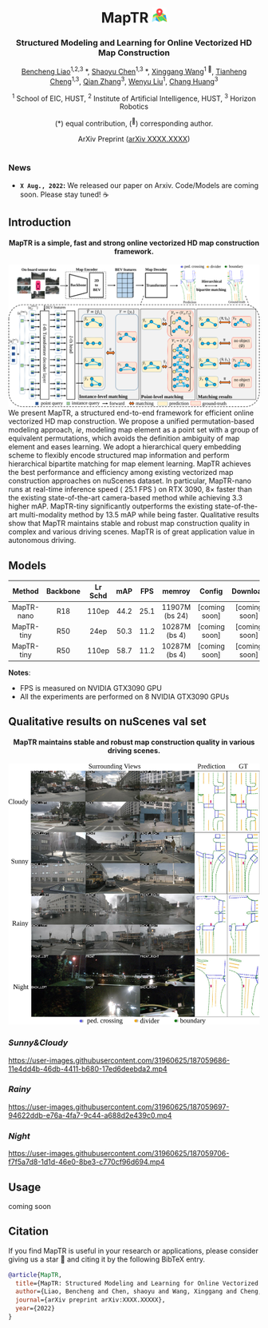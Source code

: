 <div align="center">
<h1>MapTR <img src="assets/map.png" width="30"></h1>
<h3>Structured Modeling and Learning for Online Vectorized HD Map Construction</h3>

[Bencheng Liao](https://github.com/LegendBC)<sup>1,2,3</sup> \*, [Shaoyu Chen](https://scholar.google.com/citations?user=PIeNN2gAAAAJ&hl=en&oi=sra)<sup>1,3</sup> \*, [Xinggang Wang](https://xinggangw.info/)<sup>1 :email:</sup>, [Tianheng Cheng](https://scholar.google.com/citations?user=PH8rJHYAAAAJ&hl=zh-CN)<sup>1,3</sup>, [Qian Zhang](https://scholar.google.com/citations?user=pCY-bikAAAAJ&hl=zh-CN)<sup>3</sup>, [Wenyu Liu](http://eic.hust.edu.cn/professor/liuwenyu/)<sup>1</sup>, [Chang Huang](https://scholar.google.com/citations?user=IyyEKyIAAAAJ&hl=zh-CN)<sup>3</sup>
 
<sup>1</sup> School of EIC, HUST, <sup>2</sup> Institute of Artificial Intelligence, HUST, <sup>3</sup> Horizon Robotics

(\*) equal contribution, (<sup>:email:</sup>) corresponding author.

ArXiv Preprint ([arXiv XXXX.XXXX](https://arxiv.org/abs/XXXX.XXXXX))

</div>

#
### News

* **`X Aug., 2022`:** We released our paper on Arxiv. Code/Models are coming soon. Please stay tuned! ☕️


## Introduction
<div align="center"><h4>MapTR is a simple, fast and strong online vectorized HD map construction framework.</h4></div>

![framework](assets/framework.png "framework")
We present MapTR, a structured  end-to-end framework for efficient online vectorized HD map construction. 
We propose a unified  permutation-based modeling approach,
*ie*, modeling map element as a point set with a group of equivalent permutations, which avoids the definition ambiguity of map element and eases learning.
We adopt a hierarchical query embedding scheme to flexibly encode structured map information and perform hierarchical bipartite matching for map element learning. MapTR achieves the best performance and efficiency among existing vectorized map construction approaches on nuScenes dataset. In particular, MapTR-nano runs at real-time inference speed ( $25.1$ FPS ) on RTX 3090, $8\times$ faster than the existing state-of-the-art camera-based method while achieving $3.3$ higher mAP.
MapTR-tiny significantly outperforms the existing state-of-the-art multi-modality method by $13.5$ mAP while being faster.
Qualitative results show that MapTR maintains stable and robust map construction quality in complex and various driving scenes. MapTR is of great application value in autonomous driving. 

## Models
| Method | Backbone | Lr Schd | mAP| FPS|memroy | Config | Download |
| :---: | :---: | :---: | :---: | :---:|:---:| :---: | :---: |
| MapTR-nano | R18 | 110ep | 44.2 | 25.1| 11907M (bs 24) |[coming soon] |[coming soon] |
| MapTR-tiny | R50 | 24ep | 50.3 | 11.2| 10287M (bs 4) | [coming soon]|[coming soon] |
| MapTR-tiny | R50 | 110ep | 58.7|11.2| 10287M (bs 4)|[coming soon] |[coming soon] |

**Notes**: 

- FPS is measured on NVIDIA GTX3090 GPU
- All the experiments are performed on 8 NVIDIA GTX3090 GPUs

## Qualitative results on nuScenes val set
<div align="center"><h4>MapTR maintains stable and robust map construction quality in various driving scenes.</h4></div>

![visualizations](assets/visualizations.png "visualizations")


### *Sunny&Cloudy*
https://user-images.githubusercontent.com/31960625/187059686-11e4dd4b-46db-4411-b680-17ed6deebda2.mp4

### *Rainy*
https://user-images.githubusercontent.com/31960625/187059697-94622ddb-e76a-4fa7-9c44-a688d2e439c0.mp4

### *Night*
https://user-images.githubusercontent.com/31960625/187059706-f7f5a7d8-1d1d-46e0-8be3-c770cf96d694.mp4


## Usage
coming soon

## Citation
If you find MapTR is useful in your research or applications, please consider giving us a star 🌟 and citing it by the following BibTeX entry.
```bibtex
@article{MapTR,
  title={MapTR: Structured Modeling and Learning for Online Vectorized HD Map Construction},
  author={Liao, Bencheng and Chen, shaoyu and Wang, Xinggang and Cheng, Tianheng, and Zhang, Qian and Liu, Wenyu and Huang, Chang},
  journal={arXiv preprint arXiv:XXXX.XXXXX},
  year={2022}
}
```
